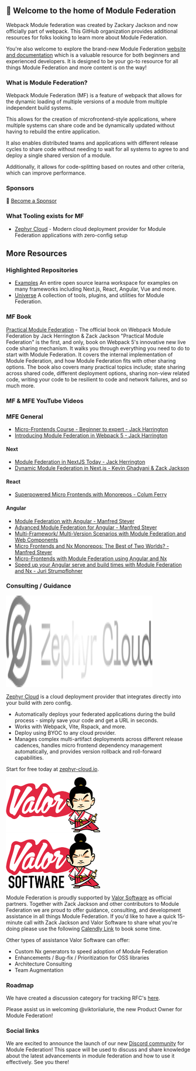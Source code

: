 ## 👋 Welcome to the home of Module Federation

Webpack Module federation was created by Zackary Jackson and now officially part of webpack. This GitHub organization
provides additional resources for folks looking to learn more about Module Federation.

You're also welcome to explore the brand-new Module Federation [website and documentation](https://module-federation.io/) which is a valuable resource for both beginners and experienced developers. It is designed to be your go-to resource for all things Module Federation and more content is on the way!

### What is Module Federation?

Webpack Module Federation (MF) is a feature of webpack that allows for the dynamic loading of multiple versions of a module from multiple independent build systems.

This allows for the creation of microfrontend-style applications, where multiple systems can share code and be dynamically updated without having to rebuild the entire application.

It also enables distributed teams and applications with different release cycles to share code without needing to wait for all systems to agree to and deploy a single shared version of a module.

Additionally, it allows for code-splitting based on routes and other criteria, which can improve performance.

### Sponsors

🙌 [Become a Sponsor](https://opencollective.com/module-federation-universe)

### What Tooling exists for MF

- [Zephyr Cloud](https://zephyr-cloud.io) - Modern cloud deployment provider for Module Federation applications with zero-config setup

## More Resources

### Highlighted Repositories

- [Examples](https://github.com/module-federation/module-federation-examples) An entire open source learna workspace
  for examples on many frameworks including Next.js, React, Angular, Vue and more.
- [Universe](https://github.com/module-federation/universe) A collection of tools, plugins, and utilities for Module Federation.

### MF Book

[Practical Module Federation](https://module-federation.myshopify.com/products/practical-module-federation) - The official book on Webpack Module Federation by Jack Herrington & Zack Jackson
"Practical Module Federation" is the first, and only, book on Webpack 5's innovative new live code sharing mechanism. It walks you through everything you need to do to start with Module Federation. It covers the internal implementation of Module Federation, and how Module Federation fits with other sharing options. The book also covers many practical topics include; state sharing across shared code, different deployment options, sharing non-view related code, writing your code to be resilient to code and network failures, and so much more.

### MF & MFE YouTube Videos

### MFE General

- [Micro-Frontends Course - Beginner to expert - Jack Harrington](https://www.youtube.com/watch?v=lKKsjpH09dU)
- [Introducing Module Federation in Webpack 5 - Jack Harrington](https://www.youtube.com/watch?v=D3XYAx30CNc)

#### Next

- [Module Federation in NextJS Today - Jack Herrington](https://www.youtube.com/watch?v=d58QLA2bnug)
- [Dynamic Module Federation in Next.js - Kevin Ghadyani & Zack Jackson](https://www.youtube.com/watch?v=m-eBqbFFUXg)

#### React

- [Superpowered Micro Frontends with Monorepos - Colum Ferry](https://www.youtube.com/watch?v=dotA6ZSmNL4)

#### Angular

- [Module Federation with Angular - Manfred Steyer](https://www.youtube.com/watch?v=pD8VaBdU1f8)
- [Advanced Module Federation for Angular - Manfred Steyer](https://www.youtube.com/watch?v=8peHqzO7oqE)
- [Multi-Framework/ Multi-Version Scenarios with Module Federation and Web Components](https://www.youtube.com/watch?v=EGdbmj-kj88)
- [Micro Frontends and Nx Monorepos: The Best of Two Worlds? - Manfred Steyer](https://www.youtube.com/watch?v=tsIZjUAtF1U)
- [Micro-Frontends with Module Federation using Angular and Nx](https://www.youtube.com/watch?v=e8-hBYw5bx0)
- [Speed up your Angular serve and build times with Module Federation and Nx - Juri Strumpflohner](https://www.youtube.com/watch?v=JkcaGzhRjkc)

### Consulting / Guidance

<img alt="Zephyr Cloud Logo" src="./static/zephyr.svg" height="250px" width="400px">

[Zephyr Cloud](https://zephyr-cloud.io) is a cloud deployment provider that integrates directly into your build with zero config.

- Automatically deploys your federated applications during the build process - simply save your code and get a URL in seconds.
- Works with Webpack, Vite, Rspack, and more.
- Deploy using BYOC to any cloud provider.
- Manages complex multi-artifact deployments across different release cadences, handles micro frontend dependency management automatically, and provides version rollback and roll-forward capabilities.

Start for free today at [zephyr-cloud.io](https://zephyr-cloud.io).

<img alt="Valor Software Logo Light on Dark" src="https://raw.githubusercontent.com/valor-software/.github/d947b8547a9d5a6021e4f6af7b1df816c1c5f268/profile/valor-logo%20for-dark.png#gh-dark-mode-only" height="150px">
<img alt="Valor Software Logo Light on Dark" src="https://raw.githubusercontent.com/valor-software/.github/d947b8547a9d5a6021e4f6af7b1df816c1c5f268/profile/valor-logo%20for-light.png#gh-light-mode-only" height="150px">

Module Federation is proudly supported by [Valor Software](https://valor-software.com) as official partners. Together with Zack Jackson and other contributors to Module Federation
we are proud to offer guidance, consulting, and development assistance in all things Module Federation. If you'd like to have a quick
15-minute call with Zack Jackson and Valor Software to share what you're doing please use the following [Calendly Link](https://calendly.com/d/d5d-mch-nby/module-federation-15-min) to book some time.

Other types of assistance Valor Software can offer:

- Custom Nx generators to speed adoption of Module Federation
- Enhancements / Bug-fix / Prioritization for OSS libraries
- Architecture Consulting
- Team Augmentation

### Roadmap

We have created a discussion category for tracking RFC's [here](https://github.com/module-federation/nextjs-mf/discussions/categories/rfc).

Please assist us in welcoming @viktoriialurie, the new Product Owner for Module Federation!

### Social links

We are excited to announce the launch of our new [Discord community](https://discord.gg/T8c6yAxkbv) for Module Federation! This space will be used to discuss and share knowledge about the latest advancements in module federation and how to use it effectively. See you there!
